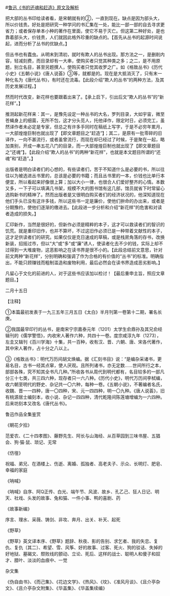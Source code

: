 #[鲁迅《书的还魂和赶造》原文及解析](https://www.vrrw.net/wx/8603.html)

把大部的丛书印给读者看，是宋朝就有的②，一直到现在。缺点是因为部头大，所以价钱贵。好处是把研究一种学问的书汇集在一处，能比一部一部的自去寻求更省力；或者保存单本小种的著作在里面，使它不易于灭亡。但这第二种好处，是也靠着部头大，价钱贵，人们就因此格外珍重的缺点的。【首先从丛书的起源时间说起，进而分析了丛书的优缺点。】

但丛书也有蠹虫。从明末到清初，就时有欺人的丛书出现。那方法之一，是删削内容，轻减刻费，而目录却有一大串，使购买者只觉其种类之多；之二，是不用原题，别立名目，甚至另题撰人，使购买者只觉其收罗之广。如《格致丛书》《历代小史》《五朝小说》《唐人说荟》③等，就都是的。现在是大抵消灭了，只有末一种化名为《唐代丛书》，有时还在流毒。【此段介绍“欺人的丛书”的两种方法，及其历史发展过程。】



然而时代改变，新花样也要跟着出来了。【承上启下，引出后文“欺人的丛书”的“新花样”。】

推测起新花样来：其一，是豫先设定一种丛书的大名，罗列目录，大如宇宙，微至苍蝇身上的细菌，无所不包，这才分头觅人，托他译作，限定时日，必须完工，虽然译作者未必定是专家，但总之有许多手同时在稿纸上写字，于是不必穷年累月，一大部煌煌巨制也就出现了【即文章题目之“赶造”】；其二，是原有一批零碎的旧译作，一向不甚流行，或者虽曾流行，而现在却已经过了时候，于是聚在一起，略加类别，开成一串五花八门的目录，而一大部煌煌巨制也就出现了【即文章题目之“还魂”】。【此段介绍“欺人的丛书”的两种“新花样”，也就是本文题目所谓的“还魂”和“赶造”。】

出版者是明白读者们的心想的，有些读者们，苦于不知道什么是必要的书，所以往往以为被选进丛书里的，总该是必要的书籍；而且丛书里的一本，价钱也比单行本便宜，所以看起来好像很上算；加以大小一律，也很合人们爱好整齐的心情。本数又多，一下子可以填满几书架，规模不大的图书馆有这几部，馆员就省下时常留心选购新书的精神了。然而出版者是又很明白购买者们的经济状况的，他深知道现在他们手头已没有这许多钱，所以这些书一定是廉价，使他们拚命的办出来，或者是分期豫约，使他们逐渐的缴进去。【此段进一步分析和介绍“新花样”的危害和对读者造成的损失。】

汇印新作，当然是很好的，但新作必须是精粹的本子，这才可以救读者们的智识的饥荒。就是重印旧作，也并不算坏，不过这旧作必须已是一种带着文献性的本子，这才足供读者们的研究。如果仅仅是克日速成的草稿，或是栈房角落的存书，改换新装，招摇过市，但以“大”或“多”或“廉”诱人，使读者化去不少的钱，实际上却不过得到一大堆废物，这恶影响之在读书界是很不小的。【此段总结前文意思，针对前文两种“新花样”，分别明确和强调了作为合格的有价值的“丛书”的标准。明确指出，不能只顾赚钱而粗制滥造和废物利用，最后必然会在读书界造成恶劣影响。】

凡留心于文化的前进的人，对于这些书应该加以检讨！【最后重申主旨，照应文章题目。】

二月十五日





【注释】

①本篇最初发表于一九三五年三月五日《太白》半月刊第一卷第十二期，署名长庚。

②我国最早印行的丛书，是南宋宁宗嘉泰元年（1201）太学生俞鼎孙及其兄俞经辑刊的《儒学警悟》，内收宋人著作六种，共四十一卷。度宗咸淳九年（1273），左圭又辑刊《百川学海》十集，共一百种，收有汉、晋、六朝、唐、宋各代著作，其中宋人著作，占十分之八以上。



③《格致丛书》：明代万历间胡文焕编。据《汇刻书目》说：“是编杂采诸书，更易名目，古书一经其点窜，使人厌观。且所列诸书，亦无定数……世间所行之本，部部各殊，究不知其全书凡几种。”所收各书从周代到明代都有，名目较多的一部凡分三十七类，共三四六种，现存者只一六八种。《历代小史》，明代万历间李栻编，收六朝至明代的野史、杂记共一〇六种，每种一卷。《五朝小说》，不著编者名氏，收魏、晋一一四种，唐一〇四种，宋、元一四四种，明一〇九种。《唐人说荟》，旧有桃源居士编刻本，收小说、杂记一四四种，清代乾隆间陈莲塘增编为一六四种。后来坊刻本又改名《唐代丛书》。

鲁迅作品全集鉴赏

《朝花夕拾》

范爱农、《二十四孝图》、藤野先生、阿长与山海经、从百草园到三味书屋、五猖会、狗·猫·鼠、琐记、无常

《仿徨》

祝福、弟兄、在酒楼上、伤逝、离婚、孤独者、高老夫子、示众、长明灯、肥皂、幸福的家庭

《呐喊》

《呐喊》自序、阿Q正传、白光、端午节、风波、故乡、孔乙己、狂人日记、明天、社戏、头发的故事、兔和猫、一件小事、鸭的喜剧、药

《故事新编》

序言、理水、采薇、铸剑、非攻、奔月、出关、补天、起死

《野草》

《野草》英文译本序、《野草》题辞、秋夜、影的告别、求乞者、我的失恋、复仇、复仇〔其二〕、希望、雪、风筝、好的故事、过客、死火、狗的驳诘、失掉的好地狱、墓碣文、颓败线的颤动、立论、死后、这样的战士、聪明人和傻子和奴才、腊叶、淡淡的血痕中、一觉

杂文集

《伪自由书》、《而己集》、《花边文学》、《热风》、《坟》、《准风月谈》、《且介亭杂文》、《且介亭杂文附集》、《华盖集》、《华盖集续编》

